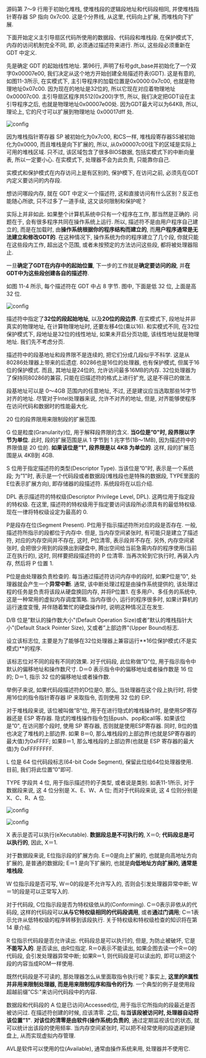 源码第 7～9 行用于初始化堆栈, 使堆栈段的逻辑段地址和代码段相同, 并使堆栈指针寄存器 SP 指向 0x7c00. 这是个分界线, 从这里, 代码向上扩展, 而堆栈向下扩展. 

下面开始定义主引导扇区代码所使用的数据段、代码段和堆栈段. 在保护模式下, 内存的访问机制完全不同, 即, 必须通过描述符来进行. 所以, 这些段必须重新在 GDT 中定义. 

先是确定 GDT 的起始线性地址. 第96行, 声明了标号gdt_base并初始化了一个双字0x00007e00, 我们决定从这个地方开始创建全局描述符表(GDT). 这是有意的, 如图11-3所示, 在实模式下, 主引导程序的加载位置是0x0000:0x7c00, 也就是物理地址0x07c00. 因为现在的地址是32位的, 所以它现在对应着物理地址 0x00007c00. 主引导扇区程序共512(0x200)字节, 所以, 我们决定把GDT设在主引导程序之后, 也就是物理地址0x00007e00处. 因为GDT最大可以为64KB, 所以, 理论上, 它的尺寸可以扩展到物理地址 0x00017dff 处. 

![config](images/3.png)

因为堆栈指针寄存器 SP 被初始化为0x7c00, 和CS一样, 堆栈段寄存器SS被初始化为0x0000, 而且堆栈是向下扩展的, 所以, 从0x00007c00往下的区域是实际上可用的堆栈区域. 只不过, 该区域包含了很多BIOS数据, 包括实模式下的中断向量表, 所以一定要小心. 在实模式下, 处理器不会为此负责, 只能靠你自己. 

实模式和保护模式在内存访问上是有区别的, 保护模下, 在访问之前, 必须先在GDT内定义要访问的内存段. 

想访问哪段内存, 就在 GDT 中定义一个描述符, 这和直接访问有什么区别？反正也能随心所欲, 只不过多了一道手续, 这又谈何限制和保护呢？

实际上并非如此. 如果整个计算机系统中只有一个程序在工作, 那当然是正确的. 问题在于, 会有很多程序共同在操作系统上运行. 所以, 描述符不是由用户程序自己建立的, 而是在加载时, 由**操作系统根据你的程序结构而建立的**, 而**用户程序通常是无法建立和修改GDT的**. 在这种情况下, 操作系统为你的程序建立了几个段, 你就只能在这些段内工作, 超出这个范围, 或者未按预定的方法访问这些段, 都将被处理器阻止. 

一旦**确定了GDT在内存中的起始位置**, 下一步的工作就是**确定要访问的段**, 并**在GDT中为这些段创建各自的描述符**. 

如图 11-4 所示, 每个描述符在 GDT 中占 8 字节. 图中, 下面是低 32 位, 上面是高 32 位. 

![config](images/4.png)

描述符中指定了**32位的段起始地址**, 以及**20位的段边界**. 在实模式下, 段地址并非真实的物理地址, 在计算物理地址时, 还要左移4位(乘以16). 和实模式不同, 在32位保护模式下, 段地址是32位的线性地址, 如果未开启分页功能, 该线性地址就是物理地址. 我们先不考虑分页. 

描述符中的段基地址和段界限不是连续的, 把它们分成几段似乎不科学. 这是从80286处理器上带来的后遗症. 80286也是16位的处理器, 也有保护模式, 但属于16位的保护模式. 而且, 其地址是24位的, 允许访问最多16MB的内存. 32位处理器为了保持同80286的兼容, 只能在旧描述符的格式上进行扩充, 这是不得已的做法. 

段基地址可以是 0～4GB 范围内的任意地址, 不过, 还是建议应当选取那些16字节对齐的地址. 尽管对于Intel处理器来说, 允许不对齐的地址, 但是, 对齐能够使程序在访问代码和数据时的性能最大化. 

20 位的段界限用来限制段的扩展范围. 

G 位是粒度(Granularity)位, 用于解释段界限的含义. **当G位是”0"时, 段界限以字节为单位**. 此时, 段的扩展范围是从 1 字节到 1 兆字节(1B～1MB), 因为描述符中的界限值是 20 位的. **如果该位是”1", 段界限是以 4KB 为单位的**. 这样, 段的扩展范围是从 4KB到 4GB. 

S 位用于指定描述符的类型(Descriptor Type). 当该位是”0"时, 表示是一个系统段; 为”1"时, 表示是一个代码段或者数据段(堆栈段也是特殊的数据段, TYPE里面的E位表示扩展方向), 即存储器的段描述符. 系统段将在以后介绍. 

DPL 表示描述符的特权级(Descriptor Privilege Level, DPL). 这两位用于指定段的特权级. 在这里, 描述符的特权级用于指定要访问该段所必须具有的最低特权级. 现在一律将特权级设定为最高的 0. 

P是段存在位(Segment Present). P位用于指示描述符所对应的段是否存在. 一般, 描述符所指示的段都位于内存中. 但是, 当内存空间紧张时, 有可能只是建立了描述符, 对应的内存空间并不存在, 这时, P位清零, 表示段并不存在. 另外, 内存空间紧张时, 会把很少用到的段换出到硬盘中, 腾出空间给当前急需内存的程序使用(当前正在执行的), 这时, 同样要把段描述符的 P 位清零. 当再次轮到它执行时, 再装入内存, 然后将 P 位置 1. 

P位是由处理器负责检查的. 每当通过描述符访问内存中的段时, 如果P位是”0", 处理器就会产生一个**异常中断**. 通常, 该中断处理过程是由操作系统提供的, 该处理过程的任务是负责将该段从硬盘换回内存, 并将P位置1. 在多用户、多任务的系统中, 这是一种常用的虚拟内存调度策略. 当内存很小, 运行的程序很多时, 如果计算机的运行速度变慢, 并伴随着繁忙的硬盘操作时, 说明这种情况正在发生. 

D/B 位是”默认的操作数大小"(Default Operation Size)或者”默认的堆栈指针大小"(Default Stack Pointer Size), 又或者”上部边界"(Upper Bound)标志. 

设立该标志位, 主要是为了能够在32位处理器上兼容运行**16位保护模式(不是实模式)**的程序. 

该标志位对不同的段有不同的效果. 对于代码段, 此位称做”D"位, 用于指示指令中默认的偏移地址和操作数尺寸. D＝0 表示指令中的偏移地址或者操作数是 16 位的; D＝1, 指示 32 位的偏移地址或者操作数. 

举例子来说, 如果代码段描述符的D位是0, 那么, 当处理器在这个段上执行时, 将使用16位的指令指针寄存器 IP 来取指令, 否则使用 32 位的 EIP. 

对于堆栈段来说, 该位被叫做”B"位, 用于在进行隐式的堆栈操作时, 是使用SP寄存器还是
ESP 寄存器. 隐式的堆栈操作指令包括push、pop和call等. 如果该位是”0", 在访问那个段时, 使用 SP 寄存器, 否则就是使用ESP寄存器. 同时, B位的值也决定了堆栈的上部边界. 如果 B＝0, 那么堆栈段的上部边界(也就是SP寄存器的最大值)为0xFFFF; 如果B＝1, 那么堆栈段的上部边界(也就是 ESP 寄存器的最大值)为 0xFFFFFFFF. 

L 位是 64 位代码段标志(64-bit Code Segment), 保留此位给64位处理器使用. 目前, 我们将此位置”0"即可. 

TYPE 字段共 4 位, 用于指示描述符的子类型, 或者说是类别. 如表11-1所示, 对于数据段来说, 这 4 位分别是 X、E、W、A 位; 而对于代码段来说, 这 4 位则分别是 X、C、R、A 位. 

![config](images/5.png)

![config](images/13.png)

X 表示是否可以执行(eXecutable). **数据段总是不可执行的**, X＝0; **代码段总是可以执行的**, 因此, X＝1. 

对于数据段来说, E位指示段的扩展方向. E＝0是向上扩展的, 也就是向高地址方向扩展的, 是普通的数据段; E＝1 是向下扩展的, 也就是**向低地址方向扩展的, 通常是堆栈段**. 

W 位指示段是否可写, W＝0的段是不允许写入的, 否则会引发处理器异常中断; W＝1的段是可以正常写入的. 

对于代码段, C位指示段是否为特权级依从的(Conforming). C＝0表示非依从的代码段, 这样的代码段可以**从与它特权级相同的代码段调用**, 或者**通过门调用**; C＝1表示允许从低特权级的程序转移到该段执行. 关于特权级和特权级检查的知识将在第 14 章介绍. 

R 位指示代码段是否允许读出. 代码段总是可以执行的, 但是, 为防止被破坏, 它是**不能写入的**. 是否读出, 由R位指定. R＝0表示不能读出, 如果企图去读一个R＝0的代码段, 会引发处理器异常中断; 如果R＝1, 则代码段是可以读出的, 即可以把这个段的内容当成ROM一样使用. 

既然代码段是不可读的, 那处理器怎么从里面取指令执行呢？事实上, **这里的R属性并非用来限制处理器, 而是用来限制程序和指令的行为**. 一个典型的例子是使用段超越前缀”CS:"来访问代码段中的内容. 

数据段和代码段的 A 位是已访问(Accessed)位, 用于指示它所指向的段最近是否被访问过. 在描述符创建的时候, 应该清零. 之后, 每**当该段被访问时, 处理器自动将该位置”1"**. **对该位的清零是由软件(操作系统)负责的**, 通过定期监视该位的状态, 就可以统计出该段的使用频率. 当内存空间紧张时, 可以把不经常使用的段退避到硬盘上, 从而实现虚拟内存管理. 

AVL是软件可以使用的位(Available), 通常由操作系统来用, 处理器并不使用它. 